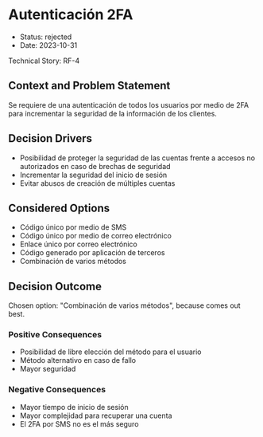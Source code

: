 # Autenticación 2FA

* Status: rejected
* Date: 2023-10-31

Technical Story: RF-4

## Context and Problem Statement

Se requiere de una autenticación de todos los usuarios por medio de 2FA para incrementar la seguridad de la información de los clientes.

## Decision Drivers

* Posibilidad de proteger la seguridad de las cuentas frente a accesos no autorizados en caso de brechas de seguridad
* Incrementar la seguridad del inicio de sesión
* Evitar abusos de creación de múltiples cuentas

## Considered Options

* Código único por medio de SMS
* Código único por medio de correo electrónico
* Enlace único por correo electrónico
* Código generado por aplicación de terceros
* Combinación de varios métodos

## Decision Outcome

Chosen option: "Combinación de varios métodos", because comes out best.

### Positive Consequences

* Posibilidad de libre elección del método para el usuario
* Método alternativo en caso de fallo
* Mayor seguridad

### Negative Consequences

* Mayor tiempo de inicio de sesión
* Mayor complejidad para recuperar una cuenta
* El 2FA por SMS no es el más seguro
